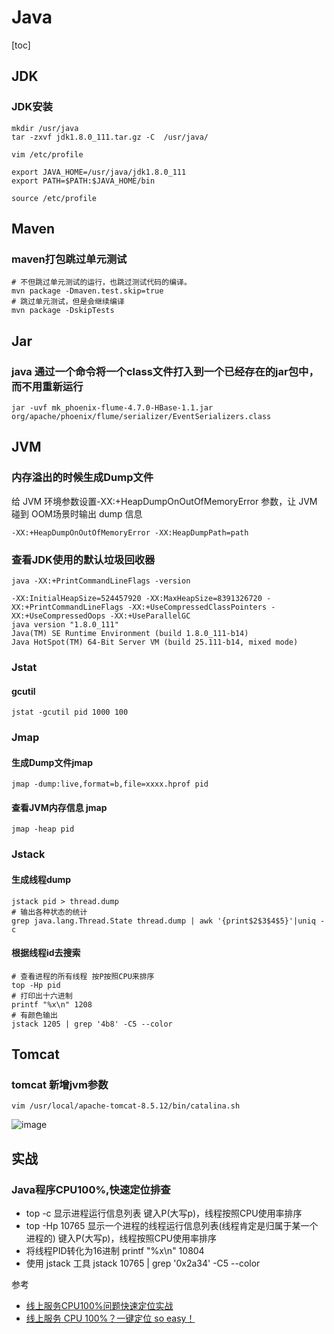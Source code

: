 # Java

[toc]

## JDK

### JDK安装

```shell
mkdir /usr/java
tar -zxvf jdk1.8.0_111.tar.gz -C  /usr/java/

vim /etc/profile

export JAVA_HOME=/usr/java/jdk1.8.0_111
export PATH=$PATH:$JAVA_HOME/bin

source /etc/profile
```



## Maven

### maven打包跳过单元测试

```shell
# 不但跳过单元测试的运行，也跳过测试代码的编译。
mvn package -Dmaven.test.skip=true  
# 跳过单元测试，但是会继续编译
mvn package -DskipTests
```



## Jar

### java 通过一个命令将一个class文件打入到一个已经存在的jar包中，而不用重新运行

```shell
jar -uvf mk_phoenix-flume-4.7.0-HBase-1.1.jar org/apache/phoenix/flume/serializer/EventSerializers.class
```



## JVM

### 内存溢出的时候生成Dump文件

给 JVM 环境参数设置-XX:+HeapDumpOnOutOfMemoryError 参数，让 JVM 碰到 OOM场景时输出 dump 信息

```shell
-XX:+HeapDumpOnOutOfMemoryError -XX:HeapDumpPath=path
```

### 查看JDK使用的默认垃圾回收器

```shell
java -XX:+PrintCommandLineFlags -version
```

```
-XX:InitialHeapSize=524457920 -XX:MaxHeapSize=8391326720 -XX:+PrintCommandLineFlags -XX:+UseCompressedClassPointers -XX:+UseCompressedOops -XX:+UseParallelGC
java version "1.8.0_111"
Java(TM) SE Runtime Environment (build 1.8.0_111-b14)
Java HotSpot(TM) 64-Bit Server VM (build 25.111-b14, mixed mode)
```



### Jstat

#### gcutil

```shell
jstat -gcutil pid 1000 100
```



### Jmap

#### 生成Dump文件jmap

```shell
jmap -dump:live,format=b,file=xxxx.hprof pid
```

#### 查看JVM内存信息 jmap

```shell
jmap -heap pid
```



### Jstack

#### 生成线程dump

```shell
jstack pid > thread.dump
# 输出各种状态的统计
grep java.lang.Thread.State thread.dump | awk '{print$2$3$4$5}'|uniq -c
```



#### 根据线程id去搜索

```shell
# 查看进程的所有线程 按P按照CPU来排序
top -Hp pid
# 打印出十六进制
printf "%x\n" 1208
# 有颜色输出
jstack 1205 | grep '4b8' -C5 --color
```



## Tomcat

### tomcat 新增jvm参数

```shell
vim /usr/local/apache-tomcat-8.5.12/bin/catalina.sh
```

![image](https://static.lovedata.net/20-12-28-586872716c786d567f1c7de48fb452d6.png-wm)



## 实战

### Java程序CPU100%,快速定位排查

- top -c 显示进程运行信息列表 键入P(大写p)，线程按照CPU使用率排序
- top -Hp 10765 显示一个进程的线程运行信息列表(线程肯定是归属于某一个进程的) 键入P(大写p)，线程按照CPU使用率排序
- 将线程PID转化为16进制 printf "%x\n" 10804
- 使用 jstack 工具 jstack 10765 | grep '0x2a34' -C5 --color

参考

- [线上服务CPU100%问题快速定位实战](http://www.cnblogs.com/winner-0715/p/7521638.html)
- [线上服务 CPU 100%？一键定位 so easy！](https://my.oschina.net/leejun2005/blog/1524687)



